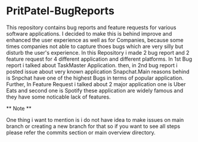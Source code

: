 # PritPatel-BugReports

This repository contains bug reports and feature requests for various software applications.
I decided to make this is behind improve and enhanced the user experience as well as for Companies,
because some times companies not able to capture thoes bugs which are very silly but disturb the user's experience.
In this Repository i made 2 bug report and 2 feature request for 4 different application and different platforms.
In 1st Bug report i talked about TaskMaster Application.
then, in 2nd bug report i posted issue about very known application Snapchat.Main reasons behind is Snpchat have one of the highest Bugs in terms of popular application.
Further, In Feature Request i talked about 2 major application one is Uber Eats and second one is Spotify these application are widely famous and they have some noticable lack of features.

** Note **

One thing i want to mention is i do not have idea to make issues on main branch or creating a new branch for that so if you want to see all steps please refer the commits section or main overview directory. 
